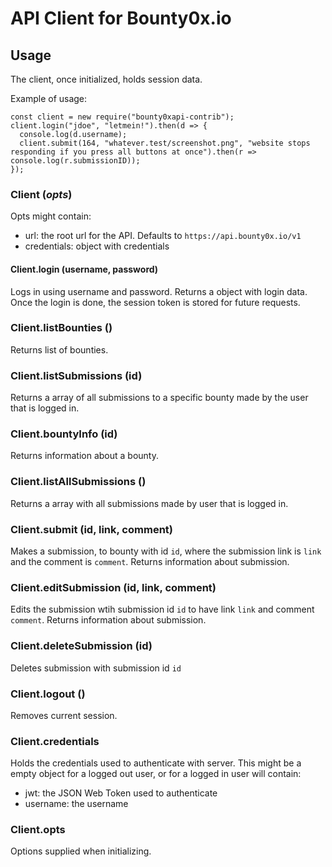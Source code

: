 # API Client for Bounty0x.io
## Usage
The client, once initialized, holds session data.

Example of usage:
```
const client = new require("bounty0xapi-contrib");
client.login("jdoe", "letmein!").then(d => {
  console.log(d.username);
  client.submit(164, "whatever.test/screenshot.png", "website stops responding if you press all buttons at once").then(r => console.log(r.submissionID));
});
```
### Client (*opts*)
Opts might contain:
* url: the root url for the API. Defaults to `https://api.bounty0x.io/v1`
* credentials: object with credentials

#### Client.login (username, password)
Logs in using username and password.
Returns a object with login data.
Once the login is done, the session token is stored for future requests.
### Client.listBounties ()
Returns list of bounties.
### Client.listSubmissions (id)
Returns a array of all submissions to a specific bounty made by the user that is logged in.
### Client.bountyInfo (id)
Returns information about a bounty.
### Client.listAllSubmissions ()
Returns a array with all submissions made by user that is logged in.
### Client.submit (id, link, comment)
Makes a submission, to bounty with id `id`, where the submission link is `link` and the comment is `comment`.
Returns information about submission.
### Client.editSubmission (id, link, comment)
Edits the submission wtih submission id `id` to have link `link` and comment `comment`.
Returns information about submission.
### Client.deleteSubmission (id)
Deletes submission with submission id `id`
### Client.logout ()
Removes current session.
### Client.credentials
Holds the credentials used to authenticate with server.
This might be a empty object for a logged out user, or for a logged in user will contain:
* jwt: the JSON Web Token used to authenticate
* username: the username
### Client.opts
Options supplied when initializing.
